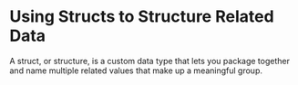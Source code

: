 # Using Structs to Structure Related Data

A struct, or structure, is a custom data type that lets you package together and name multiple related values that make up a meaningful group. 